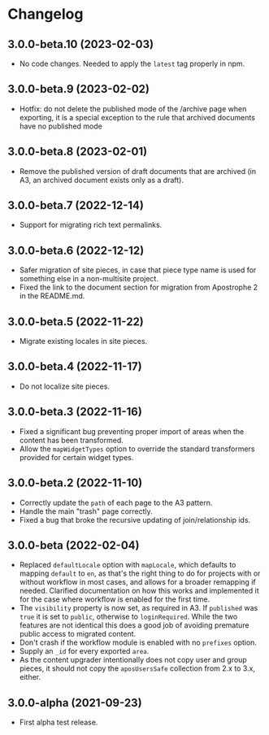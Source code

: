# Changelog

## 3.0.0-beta.10 (2023-02-03)

- No code changes. Needed to apply the `latest` tag properly in npm.

## 3.0.0-beta.9 (2023-02-02)

- Hotfix: do not delete the published mode of the /archive page when exporting, it is a special exception to the rule that archived documents have no published mode

## 3.0.0-beta.8 (2023-02-01)

- Remove the published version of draft documents that are archived (in A3, an archived document exists only as a draft).

## 3.0.0-beta.7 (2022-12-14)

- Support for migrating rich text permalinks.

## 3.0.0-beta.6 (2022-12-12)

- Safer migration of site pieces, in case that piece type name is used for something else in a non-multisite project.
- Fixed the link to the document section for migration from Apostrophe 2 in the README.md.

## 3.0.0-beta.5 (2022-11-22)

- Migrate existing locales in site pieces.

## 3.0.0-beta.4 (2022-11-17)

- Do not localize site pieces.

## 3.0.0-beta.3 (2022-11-16)

- Fixed a significant bug preventing proper import of areas when the content has been transformed.
- Allow the `mapWidgetTypes` option to override the standard transformers provided for certain widget types.

## 3.0.0-beta.2 (2022-11-10)

- Correctly update the `path` of each page to the A3 pattern.
- Handle the main "trash" page correctly.
- Fixed a bug that broke the recursive updating of join/relationship ids.

## 3.0.0-beta (2022-02-04)

- Replaced `defaultLocale` option with `mapLocale`, which defaults to mapping `default` to `en`, as that's the right thing to do for projects with or without workflow in most cases, and allows for a broader remapping if needed. Clarified documentation on how this works and implemented it for the case where workflow is enabled for the first time.
- The `visibility` property is now set, as required in A3. If `published` was `true` it is set to `public`, otherwise to `loginRequired`. While the two features are not identical this does a good job of avoiding premature public access to migrated content.
- Don't crash if the workflow module is enabled with no `prefixes` option.
- Supply an `_id` for every exported `area`.
- As the content upgrader intentionally does not copy user and group pieces, it should not copy the `aposUsersSafe` collection from 2.x to 3.x, either.

## 3.0.0-alpha (2021-09-23)

- First alpha test release.
